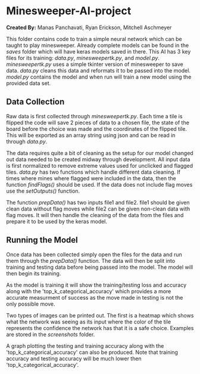 # **Minesweeper-AI-project**
**Created By:** Manas Panchavati, Ryan Erickson, Mitchell Aschmeyer

This folder contains code to train a simple neural network which can be taught to play minesweeper. Already complete models can be found in the *saves* folder which will have keras models saved in there. This AI has 3 key files for its training: *data.py*, *minesweepertk.py*, and *model.py*. *minesweepertk.py* uses a simple tkinter version of minesweeper to save data. *data.py* cleans this data and reformats it to be passed into the model. *model.py* contains the model and when run will train a new model using the provided data set. 

## **Data Collection**

Raw data is first collected through *minesweepertk.py*. Each time a tile is flipped the code will save 2 pieces of data to a chosen file, the state of the board before the choice was made and the coordinates of the flipped tile. This will be exported as an array string using json and can be read in through *data.py*. 

The data requires quite a bit of cleaning as the setup for our model changed out data needed to be created midway through development. All input data is first normalized to remove extreme values used for unclicked and flagged tiles. *data.py* has two functions which handle different data cleaning. If times where mines where flagged were included in the data, then the function *findFlags()* should be used. If the data does not include flag moves use the *setOutputs()* function. 

The function *prepData()* has two inputs file1 and file2. file1 should be given clean data without flag moves while file2 can be given non-clean data with flag moves. It will then handle the cleaning of the data from the files and prepare it to be used by the keras model. 

## **Running the Model**

Once data has been collected simply open the files for the data and run them through the *prepData()* function. The data will then be split into training and testing data before being passed into the model. The model will then begin its training. 

As the model is training it will show the training/testing loss and accuracy along with the 'top_k_categorical_accuracy' which provides a more accurate measurment of success as the move made in testing is not the only possible move. 

Two types of images can be printed out. The first is a heatmap which shows what the network was seeing as its input where the color of the tile represents the confidence the network has that it is a safe choice. Examples are stored in the *screenshots* folder. 

A graph plotting the testing and training accuracy along with the 'top_k_categorical_accuracy' can also be produced. Note that training accuracy and testing accuracy will be much lower then 'top_k_categorical_accuracy'. 
